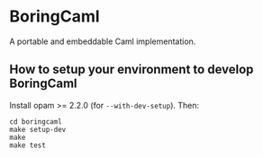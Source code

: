 # BoringCaml

A portable and embeddable Caml implementation.

## How to setup your environment to develop BoringCaml

Install opam >= 2.2.0 (for `--with-dev-setup`). Then:

```
cd boringcaml
make setup-dev
make
make test
```
